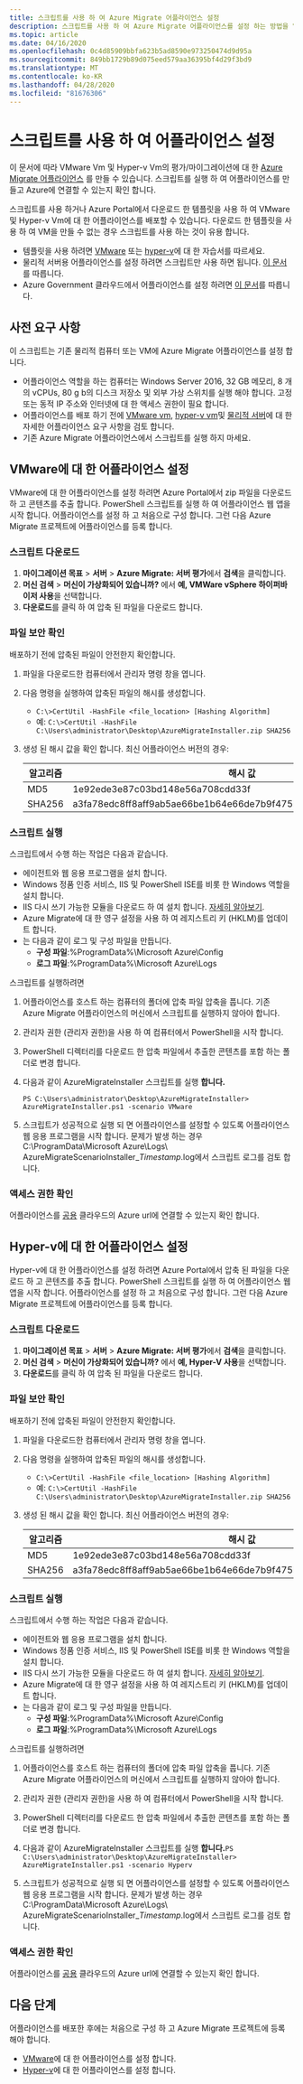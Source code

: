 ```yaml
---
title: 스크립트를 사용 하 여 Azure Migrate 어플라이언스 설정
description: 스크립트를 사용 하 여 Azure Migrate 어플라이언스를 설정 하는 방법을 알아봅니다.
ms.topic: article
ms.date: 04/16/2020
ms.openlocfilehash: 0c4d85909bbfa623b5ad8590e973250474d9d95a
ms.sourcegitcommit: 849bb1729b89d075eed579aa36395bf4d29f3bd9
ms.translationtype: MT
ms.contentlocale: ko-KR
ms.lasthandoff: 04/28/2020
ms.locfileid: "81676306"
---
```

# <a name="set-up-an-appliance-with-a-script"></a>스크립트를 사용 하 여 어플라이언스 설정

이 문서에 따라 VMware Vm 및 Hyper-v Vm의 평가/마이그레이션에 대 한 [Azure Migrate 어플라이언스](deploy-appliance.md) 를 만들 수 있습니다. 스크립트를 실행 하 여 어플라이언스를 만들고 Azure에 연결할 수 있는지 확인 합니다. 

스크립트를 사용 하거나 Azure Portal에서 다운로드 한 템플릿을 사용 하 여 VMware 및 Hyper-v Vm에 대 한 어플라이언스를 배포할 수 있습니다. 다운로드 한 템플릿을 사용 하 여 VM을 만들 수 없는 경우 스크립트를 사용 하는 것이 유용 합니다.

- 템플릿을 사용 하려면 [VMware](tutorial-prepare-vmware.md) 또는 [hyper-v](tutorial-prepare-hyper-v.md)에 대 한 자습서를 따르세요.
- 물리적 서버용 어플라이언스를 설정 하려면 스크립트만 사용 하면 됩니다. [이 문서](how-to-set-up-appliance-physical.md)를 따릅니다.
- Azure Government 클라우드에서 어플라이언스를 설정 하려면 [이 문서](deploy-appliance-script-government.md)를 따릅니다.

## <a name="prerequisites"></a>사전 요구 사항

이 스크립트는 기존 물리적 컴퓨터 또는 VM에 Azure Migrate 어플라이언스를 설정 합니다.

- 어플라이언스 역할을 하는 컴퓨터는 Windows Server 2016, 32 GB 메모리, 8 개의 vCPUs, 80 g b의 디스크 저장소 및 외부 가상 스위치를 실행 해야 합니다. 고정 또는 동적 IP 주소와 인터넷에 대 한 액세스 권한이 필요 합니다.
- 어플라이언스를 배포 하기 전에 [VMware vm](migrate-appliance.md#appliance---vmware), [hyper-v vm](migrate-appliance.md#appliance---hyper-v)및 [물리적 서버](migrate-appliance.md#appliance---physical)에 대 한 자세한 어플라이언스 요구 사항을 검토 합니다.
- 기존 Azure Migrate 어플라이언스에서 스크립트를 실행 하지 마세요.

## <a name="set-up-the-appliance-for-vmware"></a>VMware에 대 한 어플라이언스 설정

VMware에 대 한 어플라이언스를 설정 하려면 Azure Portal에서 zip 파일을 다운로드 하 고 콘텐츠를 추출 합니다. PowerShell 스크립트를 실행 하 여 어플라이언스 웹 앱을 시작 합니다. 어플라이언스를 설정 하 고 처음으로 구성 합니다. 그런 다음 Azure Migrate 프로젝트에 어플라이언스를 등록 합니다.

### <a name="download-the-script"></a>스크립트 다운로드

1.  **마이그레이션 목표** > **서버** > **Azure Migrate: 서버 평가**에서 **검색**을 클릭합니다.
2.  **머신 검색** > **머신이 가상화되어 있습니까?** 에서 **예, VMWare vSphere 하이퍼바이저 사용**을 선택합니다.
3.  **다운로드**를 클릭 하 여 압축 된 파일을 다운로드 합니다. 


### <a name="verify-file-security"></a>파일 보안 확인

배포하기 전에 압축된 파일이 안전한지 확인합니다.

1. 파일을 다운로드한 컴퓨터에서 관리자 명령 창을 엽니다.
2. 다음 명령을 실행하여 압축된 파일의 해시를 생성합니다.
    - ```C:\>CertUtil -HashFile <file_location> [Hashing Algorithm]```
    - 예: ```C:\>CertUtil -HashFile C:\Users\administrator\Desktop\AzureMigrateInstaller.zip SHA256```
3. 생성 된 해시 값을 확인 합니다. 최신 어플라이언스 버전의 경우:

    **알고리즘** | **해시 값**
    --- | ---
    MD5 | 1e92ede3e87c03bd148e56a708cdd33f
    SHA256 | a3fa78edc8ff8aff9ab5ae66be1b64e66de7b9f475b6542beef114b20bfdac3c



### <a name="run-the-script"></a>스크립트 실행

스크립트에서 수행 하는 작업은 다음과 같습니다.

- 에이전트와 웹 응용 프로그램을 설치 합니다.
- Windows 정품 인증 서비스, IIS 및 PowerShell ISE를 비롯 한 Windows 역할을 설치 합니다.
- IIS 다시 쓰기 가능한 모듈을 다운로드 하 여 설치 합니다. [자세히 알아보기](https://www.microsoft.com/download/details.aspx?id=7435).
- Azure Migrate에 대 한 영구 설정을 사용 하 여 레지스트리 키 (HKLM)를 업데이트 합니다.
- 는 다음과 같이 로그 및 구성 파일을 만듭니다.
    - **구성 파일**:%ProgramData%\Microsoft Azure\Config
    - **로그 파일**:%ProgramData%\Microsoft Azure\Logs

스크립트를 실행하려면

1. 어플라이언스를 호스트 하는 컴퓨터의 폴더에 압축 파일 압축을 풉니다. 기존 Azure Migrate 어플라이언스의 머신에서 스크립트를 실행하지 않아야 합니다.
2. 관리자 권한 (관리자 권한)을 사용 하 여 컴퓨터에서 PowerShell을 시작 합니다.
3. PowerShell 디렉터리를 다운로드 한 압축 파일에서 추출한 콘텐츠를 포함 하는 폴더로 변경 합니다.
4. 다음과 같이 AzureMigrateInstaller 스크립트를 실행 **합니다.**

    ``` PS C:\Users\administrator\Desktop\AzureMigrateInstaller> AzureMigrateInstaller.ps1 -scenario VMware ```
   
5. 스크립트가 성공적으로 실행 되 면 어플라이언스를 설정할 수 있도록 어플라이언스 웹 응용 프로그램을 시작 합니다. 문제가 발생 하는 경우 C:\ProgramData\Microsoft Azure\Logs\ AzureMigrateScenarioInstaller_<em>Timestamp</em>.log에서 스크립트 로그를 검토 합니다.

### <a name="verify-access"></a>액세스 권한 확인

어플라이언스를 [공용](migrate-appliance.md#public-cloud-urls) 클라우드의 Azure url에 연결할 수 있는지 확인 합니다.

## <a name="set-up-the-appliance-for-hyper-v"></a>Hyper-v에 대 한 어플라이언스 설정

Hyper-v에 대 한 어플라이언스를 설정 하려면 Azure Portal에서 압축 된 파일을 다운로드 하 고 콘텐츠를 추출 합니다. PowerShell 스크립트를 실행 하 여 어플라이언스 웹 앱을 시작 합니다. 어플라이언스를 설정 하 고 처음으로 구성 합니다. 그런 다음 Azure Migrate 프로젝트에 어플라이언스를 등록 합니다.

### <a name="download-the-script"></a>스크립트 다운로드

1.  **마이그레이션 목표** > **서버** > **Azure Migrate: 서버 평가**에서 **검색**을 클릭합니다.
2.  **머신 검색** > **머신이 가상화되어 있습니까?** 에서 **예, Hyper-V 사용**을 선택합니다.
3.  **다운로드**를 클릭 하 여 압축 된 파일을 다운로드 합니다. 


### <a name="verify-file-security"></a>파일 보안 확인

배포하기 전에 압축된 파일이 안전한지 확인합니다.

1. 파일을 다운로드한 컴퓨터에서 관리자 명령 창을 엽니다.
2. 다음 명령을 실행하여 압축된 파일의 해시를 생성합니다.
    - ```C:\>CertUtil -HashFile <file_location> [Hashing Algorithm]```
    - 예: ```C:\>CertUtil -HashFile C:\Users\administrator\Desktop\AzureMigrateInstaller.zip SHA256```

3. 생성 된 해시 값을 확인 합니다. 최신 어플라이언스 버전의 경우:

    **알고리즘** | **해시 값**
    --- | ---
    MD5 | 1e92ede3e87c03bd148e56a708cdd33f
    SHA256 | a3fa78edc8ff8aff9ab5ae66be1b64e66de7b9f475b6542beef114b20bfdac3c

### <a name="run-the-script"></a>스크립트 실행

스크립트에서 수행 하는 작업은 다음과 같습니다.

- 에이전트와 웹 응용 프로그램을 설치 합니다.
- Windows 정품 인증 서비스, IIS 및 PowerShell ISE를 비롯 한 Windows 역할을 설치 합니다.
- IIS 다시 쓰기 가능한 모듈을 다운로드 하 여 설치 합니다. [자세히 알아보기](https://www.microsoft.com/download/details.aspx?id=7435).
- Azure Migrate에 대 한 영구 설정을 사용 하 여 레지스트리 키 (HKLM)를 업데이트 합니다.
- 는 다음과 같이 로그 및 구성 파일을 만듭니다.
    - **구성 파일**:%ProgramData%\Microsoft Azure\Config
    - **로그 파일**:%ProgramData%\Microsoft Azure\Logs

스크립트를 실행하려면

1. 어플라이언스를 호스트 하는 컴퓨터의 폴더에 압축 파일 압축을 풉니다. 기존 Azure Migrate 어플라이언스의 머신에서 스크립트를 실행하지 않아야 합니다.
2. 관리자 권한 (관리자 권한)을 사용 하 여 컴퓨터에서 PowerShell을 시작 합니다.
3. PowerShell 디렉터리를 다운로드 한 압축 파일에서 추출한 콘텐츠를 포함 하는 폴더로 변경 합니다.
4. 다음과 같이 AzureMigrateInstaller 스크립트를 실행 **합니다.**``` PS C:\Users\administrator\Desktop\AzureMigrateInstaller> AzureMigrateInstaller.ps1 -scenario Hyperv ```
   
5. 스크립트가 성공적으로 실행 되 면 어플라이언스를 설정할 수 있도록 어플라이언스 웹 응용 프로그램을 시작 합니다. 문제가 발생 하는 경우 C:\ProgramData\Microsoft Azure\Logs\ AzureMigrateScenarioInstaller_<em>Timestamp</em>.log에서 스크립트 로그를 검토 합니다.

### <a name="verify-access"></a>액세스 권한 확인

어플라이언스를 [공용](migrate-appliance.md#public-cloud-urls) 클라우드의 Azure url에 연결할 수 있는지 확인 합니다.

## <a name="next-steps"></a>다음 단계

어플라이언스를 배포한 후에는 처음으로 구성 하 고 Azure Migrate 프로젝트에 등록 해야 합니다.

- [VMware](how-to-set-up-appliance-vmware.md#configure-the-appliance)에 대 한 어플라이언스를 설정 합니다.
- [Hyper-v](how-to-set-up-appliance-hyper-v.md#configure-the-appliance)에 대 한 어플라이언스를 설정 합니다.
